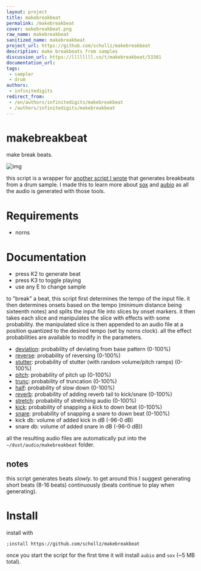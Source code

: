 ```yaml
---
layout: project
title: makebreakbeat
permalink: /makebreakbeat
cover: makebreakbeat.png
raw_name: makebreakbeat
sanitized_name: makebreakbeat
project_url: https://github.com/schollz/makebreakbeat
description: make breakbeats from samples
discussion_url: https://llllllll.co/t/makebreakbeat/53301
documentation_url: 
tags:
 - sampler
 - drum
authors:
 - infinitedigits
redirect_from:
 - /en/authors/infinitedigits/makebreakbeat
 - /authors/infinitedigits/makebreakbeat
---
```

# makebreakbeat

make break beats.

![img](https://user-images.githubusercontent.com/6550035/156637615-a0363244-2186-4604-b75f-4c1936982e24.png)

this script is a wrapper for [another script I wrote](https://github.com/schollz/dnb.lua/) that generates breakbeats from a drum sample. I made this to learn more about [sox](http://sox.sourceforge.net/) and [aubio](https://aubio.org/) as all the audio is generated with those tools.

# Requirements

- norns

# Documentation

- press K2 to generate beat
- press K3 to toggle playing
- use any E to change sample

to "break" a beat, this script first determines the tempo of the input file. it then determines onsets based on the tempo (minimum distance being sixteenth notes) and splits the input file into slices by onset markers. it then takes each slice and manipulates the slice with effects with some probability. the manipulated slice is then appended to an audio file at a position quantized to the desired tempo (set by norns clock). all the effect probabilities are available to modify in the parameters.

- [deviation](https://github.com/schollz/makebreakbeat/blob/a81972cd0b642a5efa309b46867e8bc090bb4957/lib/dnb.lua#L546-L548): probability of deviating from base pattern (0-100%)
- [reverse](https://github.com/schollz/makebreakbeat/blob/a81972cd0b642a5efa309b46867e8bc090bb4957/lib/dnb.lua#L611): probability of reversing (0-100%)
- [stutter](https://github.com/schollz/makebreakbeat/blob/a81972cd0b642a5efa309b46867e8bc090bb4957/lib/dnb.lua#L292-L330): probability of stutter (with random volume/pitch ramps) (0-100%)
- [pitch](https://github.com/schollz/makebreakbeat/blob/a81972cd0b642a5efa309b46867e8bc090bb4957/lib/dnb.lua#L595): probability of pitch up (0-100%)
- [trunc](https://github.com/schollz/makebreakbeat/blob/a81972cd0b642a5efa309b46867e8bc090bb4957/lib/dnb.lua#L333-L346): probability of truncation (0-100%)
- [half](https://github.com/schollz/makebreakbeat/blob/a81972cd0b642a5efa309b46867e8bc090bb4957/lib/dnb.lua#L603): probability of slow down (0-100%)
- [reverb](https://github.com/schollz/makebreakbeat/blob/a81972cd0b642a5efa309b46867e8bc090bb4957/lib/dnb.lua#L655): probability of adding reverb tail to kick/snare (0-100%)
- [stretch](https://github.com/schollz/makebreakbeat/blob/a81972cd0b642a5efa309b46867e8bc090bb4957/lib/dnb.lua#L281-L290): probability of stretching audio (0-100%)
- [kick](https://github.com/schollz/makebreakbeat/blob/a81972cd0b642a5efa309b46867e8bc090bb4957/lib/dnb.lua#L577): probability of snapping a kick to down beat (0-100%)
- [snare](https://github.com/schollz/makebreakbeat/blob/a81972cd0b642a5efa309b46867e8bc090bb4957/lib/dnb.lua#L586): probability of snapping a snare to down beat (0-100%)
- kick db:  volume of added kick in dB (-96-0 dB)
- snare db:  volume of added snare in dB (-96-0 dB))

all the resulting audio files are automatically put into the `~/dust/audio/makebreakbeat` folder.

## notes

this script generates beats *slowly*. to get around this I suggest generating short beats (8-16 beats) continuously (beats continue to play when generating).

# Install

install with

```
;install https://github.com/schollz/makebreakbeat
```

once you start the script for the first time it will install `aubio` and `sox` (~5 MB total).
